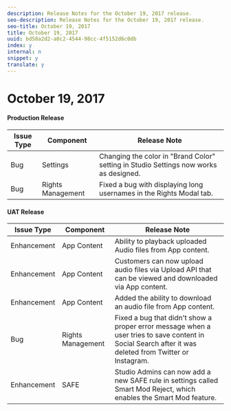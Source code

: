 ```yaml
---
description: Release Notes for the October 19, 2017 release.
seo-description: Release Notes for the October 19, 2017 release.
seo-title: October 19, 2017
title: October 19, 2017
uuid: bd58a2d2-a0c2-4544-98cc-4f5152d6c0db
index: y
internal: n
snippet: y
translate: y
---
```


# October 19, 2017


#### Production Release
|  **Issue Type** | **Component** | **Release Note** |
|---|---|---|
| Bug |Settings |Changing the color in "Brand Color" setting in Studio Settings now works as designed. |
| Bug |Rights Management |Fixed a bug with displaying long usernames in the Rights Modal tab. |


#### UAT Release
|  **Issue Type** | **Component** | **Release Note** |
|---|---|---|
| Enhancement |App Content |Ability to playback uploaded Audio files from App content. |
| Enhancement |App Content |Customers can now upload audio files via Upload API that can be viewed and downloaded via App content. |
| Enhancement |App Content |Added the ability to download an audio file from App content. |
| Bug |Rights Management |Fixed a bug that didn't show a proper error message when a user tries to save content in Social Search after it was deleted from Twitter or Instagram. |
| Enhancement |SAFE |Studio Admins can now add a new SAFE rule in settings called Smart Mod Reject, which enables the Smart Mod feature. |

